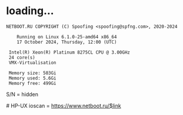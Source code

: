 # loading...
```
NETBOOT.RU COPYRIGHT (C) Spoofing <spoofing@spfng.com>, 2020-2024

	Running on Linux 6.1.0-25-amd64 x86_64
	17 October 2024, Thursday, 12:00 (UTC)

 Intel(R) Xeon(R) Platinum 8275CL CPU @ 3.00GHz
 24 core(s)
 VMX-Virtualisation

 Memory size: 503Gi
 Memory used: 5.6Gi
 Memory free: 499Gi
```
S/N = hidden

\# HP-UX ioscan = https://www.netboot.ru/$link
